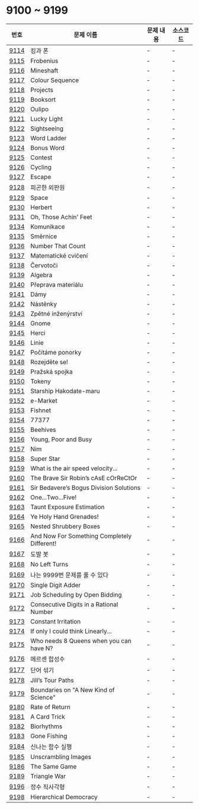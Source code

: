 # 9100 ~ 9199

번호 | 문제 이름 | 문제 내용 | 소스코드
--- | --- | --- | ---
[9114](https://www.acmicpc.net/problem/9114) | 킹과 폰 | - | -
[9115](https://www.acmicpc.net/problem/9115) | Frobenius | - | -
[9116](https://www.acmicpc.net/problem/9116) | Mineshaft | - | -
[9117](https://www.acmicpc.net/problem/9117) | Colour Sequence | - | -
[9118](https://www.acmicpc.net/problem/9118) | Projects | - | -
[9119](https://www.acmicpc.net/problem/9119) | Booksort | - | -
[9120](https://www.acmicpc.net/problem/9120) | Oulipo | - | -
[9121](https://www.acmicpc.net/problem/9121) | Lucky Light | - | -
[9122](https://www.acmicpc.net/problem/9122) | Sightseeing | - | -
[9123](https://www.acmicpc.net/problem/9123) | Word Ladder | - | -
[9124](https://www.acmicpc.net/problem/9124) | Bonus Word | - | -
[9125](https://www.acmicpc.net/problem/9125) | Contest | - | -
[9126](https://www.acmicpc.net/problem/9126) | Cycling | - | -
[9127](https://www.acmicpc.net/problem/9127) | Escape | - | -
[9128](https://www.acmicpc.net/problem/9128) | 피곤한 외판원 | - | -
[9129](https://www.acmicpc.net/problem/9129) | Space | - | -
[9130](https://www.acmicpc.net/problem/9130) | Herbert | - | -
[9131](https://www.acmicpc.net/problem/9131) | Oh, Those Achin' Feet | - | -
[9134](https://www.acmicpc.net/problem/9134) | Komunikace | - | -
[9135](https://www.acmicpc.net/problem/9135) | Směrnice | - | -
[9136](https://www.acmicpc.net/problem/9136) | Number That Count | - | -
[9137](https://www.acmicpc.net/problem/9137) | Matematické cvičení | - | -
[9138](https://www.acmicpc.net/problem/9138) | Červotoči | - | -
[9139](https://www.acmicpc.net/problem/9139) | Algebra | - | -
[9140](https://www.acmicpc.net/problem/9140) | Přeprava materiálu | - | -
[9141](https://www.acmicpc.net/problem/9141) | Dámy | - | -
[9142](https://www.acmicpc.net/problem/9142) | Nástěnky | - | -
[9143](https://www.acmicpc.net/problem/9143) | Zpětné inženýrství | - | -
[9144](https://www.acmicpc.net/problem/9144) | Gnome | - | -
[9145](https://www.acmicpc.net/problem/9145) | Herci | - | -
[9146](https://www.acmicpc.net/problem/9146) | Linie | - | -
[9147](https://www.acmicpc.net/problem/9147) | Počítáme ponorky | - | -
[9148](https://www.acmicpc.net/problem/9148) | Rozejděte se! | - | -
[9149](https://www.acmicpc.net/problem/9149) | Pražská spojka | - | -
[9150](https://www.acmicpc.net/problem/9150) | Tokeny | - | -
[9151](https://www.acmicpc.net/problem/9151) | Starship Hakodate-maru | - | -
[9152](https://www.acmicpc.net/problem/9152) | e-Market | - | -
[9153](https://www.acmicpc.net/problem/9153) | Fishnet | - | -
[9154](https://www.acmicpc.net/problem/9154) | 77377 | - | -
[9155](https://www.acmicpc.net/problem/9155) | Beehives | - | -
[9156](https://www.acmicpc.net/problem/9156) | Young, Poor and Busy | - | -
[9157](https://www.acmicpc.net/problem/9157) | Nim | - | -
[9158](https://www.acmicpc.net/problem/9158) | Super Star | - | -
[9159](https://www.acmicpc.net/problem/9159) | What is the air speed velocity... | - | -
[9160](https://www.acmicpc.net/problem/9160) | The Brave Sir Robin’s cAsE cOrReCtOr | - | -
[9161](https://www.acmicpc.net/problem/9161) | Sir Bedavere’s Bogus Division Solutions | - | -
[9162](https://www.acmicpc.net/problem/9162) | One...Two...Five! | - | -
[9163](https://www.acmicpc.net/problem/9163) | Taunt Exposure Estimation | - | -
[9164](https://www.acmicpc.net/problem/9164) | Ye Holy Hand Grenades! | - | -
[9165](https://www.acmicpc.net/problem/9165) | Nested Shrubbery Boxes | - | -
[9166](https://www.acmicpc.net/problem/9166) | And Now For Something Completely Different! | - | -
[9167](https://www.acmicpc.net/problem/9167) | 도발 봇 | - | -
[9168](https://www.acmicpc.net/problem/9168) | No Left Turns | - | -
[9169](https://www.acmicpc.net/problem/9169) | 나는 9999번 문제를 풀 수 있다 | - | -
[9170](https://www.acmicpc.net/problem/9170) | Single Digit Adder | - | -
[9171](https://www.acmicpc.net/problem/9171) | Job Scheduling by Open Bidding | - | -
[9172](https://www.acmicpc.net/problem/9172) | Consecutive Digits in a Rational Number | - | -
[9173](https://www.acmicpc.net/problem/9173) | Constant Irritation | - | -
[9174](https://www.acmicpc.net/problem/9174) | If only I could think Linearly... | - | -
[9175](https://www.acmicpc.net/problem/9175) | Who needs 8 Queens when you can have N? | - | -
[9176](https://www.acmicpc.net/problem/9176) | 메르센 합성수 | - | -
[9177](https://www.acmicpc.net/problem/9177) | 단어 섞기 | - | -
[9178](https://www.acmicpc.net/problem/9178) | Jill’s Tour Paths | - | -
[9179](https://www.acmicpc.net/problem/9179) | Boundaries on "A New Kind of Science" | - | -
[9180](https://www.acmicpc.net/problem/9180) | Rate of Return | - | -
[9181](https://www.acmicpc.net/problem/9181) | A Card Trick | - | -
[9182](https://www.acmicpc.net/problem/9182) | Biorhythms | - | -
[9183](https://www.acmicpc.net/problem/9183) | Gone Fishing | - | -
[9184](https://www.acmicpc.net/problem/9184) | 신나는 함수 실행 | - | -
[9185](https://www.acmicpc.net/problem/9185) | Unscrambling Images | - | -
[9186](https://www.acmicpc.net/problem/9186) | The Same Game | - | -
[9189](https://www.acmicpc.net/problem/9189) | Triangle War | - | -
[9196](https://www.acmicpc.net/problem/9196) | 정수 직사각형 | - | -
[9198](https://www.acmicpc.net/problem/9198) | Hierarchical Democracy | - | -
